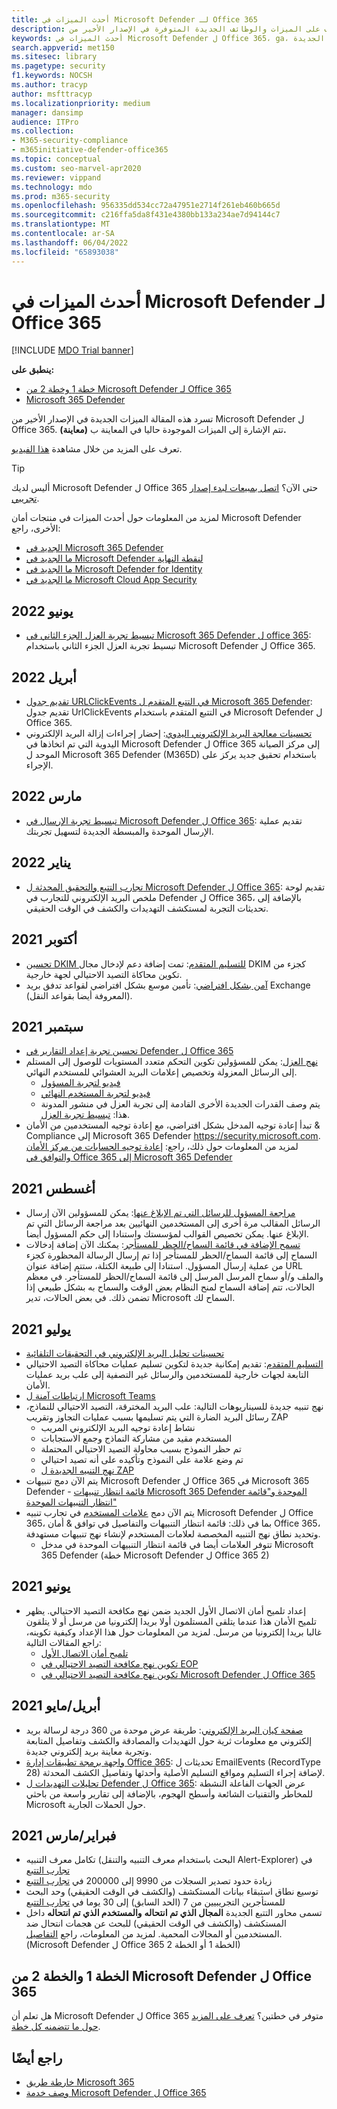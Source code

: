 ```yaml
---
title: أحدث الميزات في Microsoft Defender لـ Office 365
description: تعرف على الميزات والوظائف الجديدة المتوفرة في الإصدار الأخير من Microsoft Defender ل Office 365.
keywords: أحدث الميزات في Microsoft Defender ل Office 365، ga، المتاح بشكل عام، القدرات، المتاحة، الجديدة
search.appverid: met150
ms.sitesec: library
ms.pagetype: security
f1.keywords: NOCSH
ms.author: tracyp
author: msfttracyp
ms.localizationpriority: medium
manager: dansimp
audience: ITPro
ms.collection:
- M365-security-compliance
- m365initiative-defender-office365
ms.topic: conceptual
ms.custom: seo-marvel-apr2020
ms.reviewer: vippand
ms.technology: mdo
ms.prod: m365-security
ms.openlocfilehash: 956335dd534cc72a47951e2714f261eb460b665d
ms.sourcegitcommit: c216ffa5da8f431e4380bb133a234ae7d94144c7
ms.translationtype: MT
ms.contentlocale: ar-SA
ms.lasthandoff: 06/04/2022
ms.locfileid: "65893038"
---
```

# <a name="whats-new-in-microsoft-defender-for-office-365"></a>أحدث الميزات في Microsoft Defender لـ Office 365

[!INCLUDE [MDO Trial banner](../includes/mdo-trial-banner.md)]

**ينطبق على:**

- [خطة 1 وخطة 2 من Microsoft Defender لـ Office 365](defender-for-office-365.md)
- [Microsoft 365 Defender](../defender/microsoft-365-defender.md)

تسرد هذه المقالة الميزات الجديدة في الإصدار الأخير من Microsoft Defender ل Office 365. تتم الإشارة إلى الميزات الموجودة حاليا في المعاينة ب **(معاينة).**

تعرف على المزيد من خلال مشاهدة [هذا الفيديو](https://www.youtube.com/watch?v=Tdz6KfruDGo&list=PL3ZTgFEc7LystRja2GnDeUFqk44k7-KXf&index=3).

> [!TIP]
> أليس لديك Microsoft Defender ل Office 365 حتى الآن؟ [اتصل بمبيعات لبدء إصدار تجريبي](https://info.microsoft.com/ww-landing-M365SMB-web-contact.html).

لمزيد من المعلومات حول أحدث الميزات في منتجات أمان Microsoft Defender الأخرى، راجع:

- [الجديد في Microsoft 365 Defender](../defender/whats-new.md)
- [ما الجديد في Microsoft Defender لنقطة النهاية](../defender-endpoint/whats-new-in-microsoft-defender-endpoint.md)
- [ما الجديد في Microsoft Defender for Identity](/defender-for-identity/whats-new)
- [ما الجديد في Microsoft Cloud App Security](/cloud-app-security/release-notes)

## <a name="june-2022"></a>يونيو 2022

- [تبسيط تجربة العزل الجزء الثاني في Microsoft 365 Defender ل office 365](https://techcommunity.microsoft.com/t5/microsoft-defender-for-office/simplifying-the-quarantine-experience-part-two/ba-p/3354687): تبسيط تجربة العزل الجزء الثاني باستخدام Microsoft Defender ل Office 365.

## <a name="april-2022"></a>أبريل 2022

- [تقديم جدول URLClickEvents في التتبع المتقدم ل Microsoft 365 Defender](https://techcommunity.microsoft.com/t5/microsoft-defender-for-office/introducing-the-urlclickevents-table-in-advanced-hunting-with/ba-p/3295096): تقديم جدول UrlClickEvents في التتبع المتقدم باستخدام Microsoft Defender ل Office 365.
- [تحسينات معالجة البريد الإلكتروني اليدوي](/microsoft-365/security/office-365-security/remediate-malicious-email-delivered-office-365): إحضار إجراءات إزالة البريد الإلكتروني اليدوية التي تم اتخاذها في Microsoft Defender ل Office 365 إلى مركز الصيانة الموحد ل Microsoft 365 Defender (M365D) باستخدام تحقيق جديد يركز على الإجراء.
 
## <a name="march-2022"></a>مارس 2022

- [تبسيط تجربة الإرسال في Microsoft Defender ل Office 365](https://techcommunity.microsoft.com/t5/microsoft-defender-for-office/streamlining-the-submissions-experience-in-microsoft-defender/ba-p/3152080): تقديم عملية الإرسال الموحدة والمبسطة الجديدة لتسهيل تجربتك.

## <a name="january-2022"></a>يناير 2022

- [تجارب التتبع والتحقيق المحدثة ل Microsoft Defender ل Office 365](https://techcommunity.microsoft.com/t5/microsoft-defender-for-office/updated-hunting-and-investigation-experiences-for-microsoft/ba-p/3002015): تقديم لوحة ملخص البريد الإلكتروني للتجارب في Defender ل Office 365، بالإضافة إلى تحديثات التجربة لمستكشف التهديدات والكشف في الوقت الحقيقي.

## <a name="october-2021"></a>أكتوبر 2021

- [تحسين DKIM للتسليم المتقدم](configure-advanced-delivery.md): تمت إضافة دعم لإدخال مجال DKIM كجزء من تكوين محاكاة التصيد الاحتيالي لجهة خارجية.
- [آمن بشكل افتراضي](secure-by-default.md): تأمين موسع بشكل افتراضي لقواعد تدفق بريد Exchange (المعروفة أيضا بقواعد النقل).

## <a name="september-2021"></a>سبتمبر 2021

- [تحسين تجربة إعداد التقارير في Defender ل Office 365](https://techcommunity.microsoft.com/t5/microsoft-defender-for-office/improving-the-reporting-experience-in-microsoft-defender-for/ba-p/2760898)
- [نهج العزل](quarantine-policies.md): يمكن للمسؤولين تكوين التحكم متعدد المستويات للوصول إلى المستلم إلى الرسائل المعزولة وتخصيص إعلامات البريد العشوائي للمستخدم النهائي.
  - [فيديو لتجربة المسؤول](https://youtu.be/vnar4HowfpY)
  - [فيديو لتجربة المستخدم النهائي](https://youtu.be/s-vozLO43rI)
  - يتم وصف القدرات الجديدة الأخرى القادمة إلى تجربة العزل في منشور المدونة هذا: [تبسيط تجربة العزل](https://techcommunity.microsoft.com/t5/microsoft-defender-for-office/simplifying-the-quarantine-experience/ba-p/2676388).
- تبدأ إعادة توجيه المدخل بشكل افتراضي، مع إعادة توجيه المستخدمين من الأمان & Compliance إلى Microsoft 365 Defender <https://security.microsoft.com>. لمزيد من المعلومات حول ذلك، راجع: [إعادة توجيه الحسابات من مركز الأمان والتوافق في Office 365 إلى Microsoft 365 Defender](/microsoft-365/security/defender/microsoft-365-security-mdo-redirection)

## <a name="august-2021"></a>أغسطس 2021

- [مراجعة المسؤول للرسائل التي تم الإبلاغ عنها](admin-review-reported-message.md): يمكن للمسؤولين الآن إرسال الرسائل المقالب مرة أخرى إلى المستخدمين النهائيين بعد مراجعة الرسائل التي تم الإبلاغ عنها. يمكن تخصيص القوالب لمؤسستك واستنادا إلى حكم المسؤول أيضا.
- [تسمح الإضافة في قائمة السماح/الحظر للمستأجر](manage-tenant-allows.md): يمكنك الآن إضافة إدخالات السماح إلى قائمة السماح/الحظر للمستأجر إذا تم إرسال الرسالة المحظورة كجزء من عملية إرسال المسؤول. استنادا إلى طبيعة الكتلة، ستتم إضافة عنوان URL والملف و/أو سماح المرسل المرسل إلى قائمة السماح/الحظر للمستأجر. في معظم الحالات، تتم إضافة السماح لمنح النظام بعض الوقت والسماح به بشكل طبيعي إذا تضمن ذلك. في بعض الحالات، تدير Microsoft السماح لك.

## <a name="july-2021"></a>يوليو 2021

- [تحسينات تحليل البريد الإلكتروني في التحقيقات التلقائية](email-analysis-investigations.md)
- [التسليم المتقدم](configure-advanced-delivery.md): تقديم إمكانية جديدة لتكوين تسليم عمليات محاكاة التصيد الاحتيالي التابعة لجهات خارجية للمستخدمين والرسائل غير التصفية إلى علب بريد عمليات الأمان.
- [ارتباطات آمنة ل Microsoft Teams](safe-links.md#safe-links-settings-for-microsoft-teams)
- نهج تنبيه جديدة للسيناريوهات التالية: علب البريد المخترقة، التصيد الاحتيالي للنماذج، رسائل البريد الضارة التي يتم تسليمها بسبب عمليات التجاوز وتقريب ZAP
  - نشاط إعادة توجيه البريد الإلكتروني المريب
  - المستخدم مقيد من مشاركة النماذج وجمع الاستجابات
  - تم حظر النموذج بسبب محاولة التصيد الاحتيالي المحتملة
  - تم وضع علامة على النموذج وتأكيده على أنه تصيد احتيالي
  - [نهج التنبيه الجديدة ل ZAP](../../compliance/new-defender-alert-policies.md)
- يتم الآن دمج تنبيهات Microsoft Defender ل Office 365 في Microsoft 365 Defender - [قائمة انتظار تنبيهات Microsoft 365 Defender الموحدة و"قائمة انتظار التنبيهات الموحدة"](../defender/investigate-alerts.md)
- يتم الآن دمج [علامات المستخدم](user-tags.md) في تجارب تنبيه Microsoft Defender ل Office 365، بما في ذلك: قائمة انتظار التنبيهات والتفاصيل في توافق & أمان Office 365، وتحديد نطاق نهج التنبيه المخصصة لعلامات المستخدم لإنشاء نهج تنبيهات مستهدفة.
  - تتوفر العلامات أيضا في قائمة انتظار التنبيهات الموحدة في مدخل Microsoft 365 Defender (خطة Microsoft Defender ل Office 365 2)

## <a name="june-2021"></a>يونيو 2021

- إعداد تلميح أمان الاتصال الأول الجديد ضمن نهج مكافحة التصيد الاحتيالي. يظهر تلميح الأمان هذا عندما يتلقى المستلمون أولا بريدا إلكترونيا من مرسل أو لا يتلقون غالبا بريدا إلكترونيا من مرسل. لمزيد من المعلومات حول هذا الإعداد وكيفية تكوينه، راجع المقالات التالية:
  - [تلميح أمان الاتصال الأول](set-up-anti-phishing-policies.md#first-contact-safety-tip)
  - [تكوين نهج مكافحة التصيد الاحتيالي في EOP](configure-anti-phishing-policies-eop.md)
  - [تكوين نهج مكافحة التصيد الاحتيالي في Microsoft Defender ل Office 365](configure-mdo-anti-phishing-policies.md)

## <a name="aprilmay-2021"></a>أبريل/مايو 2021

- [صفحة كيان البريد الإلكتروني](mdo-email-entity-page.md): طريقة عرض موحدة من 360 درجة لرسالة بريد إلكتروني مع معلومات ثرية حول التهديدات والمصادقة والكشف وتفاصيل المتابعة وتجربة معاينة بريد إلكتروني جديدة.
- [واجهة برمجة تطبيقات إدارة Office 365](/office/office-365-management-api/office-365-management-activity-api-schema#email-message-events): تحديثات ل EmailEvents (RecordType 28) لإضافة إجراء التسليم ومواقع التسليم الأصلية وأحدثها وتفاصيل الكشف المحدثة.
- [تحليلات التهديدات ل Defender ل Office 365](/microsoft-365/security/defender/threat-analytics): عرض الجهات الفاعلة النشطة للمخاطر والتقنيات الشائعة وأسطح الهجوم، بالإضافة إلى تقارير واسعة من باحثي Microsoft حول الحملات الجارية.

## <a name="februarymarch-2021"></a>فبراير/مارس 2021

- تكامل معرف التنبيه (البحث باستخدام معرف التنبيه والتنقل Alert-Explorer) في [تجارب التتبع](threat-explorer.md)
- زيادة حدود تصدير السجلات من 9990 إلى 200000 في [تجارب التتبع](threat-explorer.md)
- توسيع نطاق استبقاء بيانات المستكشف (والكشف في الوقت الحقيقي) وحد البحث للمستأجرين التجريبيين من 7 (الحد السابق) إلى 30 يوما في [تجارب التتبع](threat-explorer.md)
- تسمى محاور التتبع الجديدة **المجال الذي تم انتحاله** **والمستخدم الذي تم انتحاله** داخل المستكشف (والكشف في الوقت الحقيقي) للبحث عن هجمات انتحال ضد المستخدمين أو المجالات المحمية. لمزيد من المعلومات، راجع [التفاصيل](threat-explorer.md#view-phishing-emails-sent-to-impersonated-users-and-domains). (Microsoft Defender ل Office 365 الخطة 1 أو الخطة 2)

## <a name="microsoft-defender-for-office-365-plan-1-and-plan-2"></a>الخطة 1 والخطة 2 من Microsoft Defender ل Office 365

هل تعلم أن Microsoft Defender ل Office 365 متوفر في خطتين؟ [تعرف على المزيد حول ما تتضمنه كل خطة](defender-for-office-365.md#microsoft-defender-for-office-365-plan-1-and-plan-2).

## <a name="see-also"></a>راجع أيضًا

- [خارطة طريق Microsoft 365](https://www.microsoft.com/microsoft-365/roadmap)
- [وصف خدمة Microsoft Defender ل Office 365](/office365/servicedescriptions/office-365-advanced-threat-protection-service-description)
